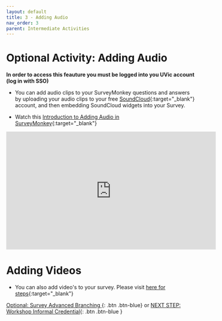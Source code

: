 ```yaml
---
layout: default
title: 3 - Adding Audio
nav_order: 3
parent: Intermediate Activities
---
```


# Optional Activity: Adding Audio
**In order to access this feauture you must be logged into you UVic account (log in with SSO)**
- You can add audio clips to your SurveyMonkey questions and answers by uploading your audio clips to your free [SoundCloud](https://soundcloud.com/){:target="_blank"} account, and then embedding SoundCloud widgets into your Survey.

- Watch this [Introduction to Adding Audio in SurveyMonkey](https://www.youtube.com/watch?v=PGNwu29_Xqo&t=7s){:target="_blank"}

<iframe width="560" height="315" src="https://www.youtube.com/embed/PGNwu29_Xqo?si=IrN0WbM69kbFeeXu" title="YouTube video player" frameborder="0" allow="accelerometer; autoplay; clipboard-write; encrypted-media; gyroscope; picture-in-picture; web-share" allowfullscreen></iframe>

# Adding Videos 
- You can also add video's to your survey. Please visit [here for steps](https://help.surveymonkey.com/en/surveymonkey/create/videos/#:~:text=You%20can%20add%20videos%20hosted,any%20questions%20in%20the%20survey){:target="_blank"}

[Optional: Survey Advanced Branching ](advanced-questions.html){: .btn .btn-blue}
or [NEXT STEP: Workshop Informal Credential](informal-credentials.html){: .btn .btn-blue }
